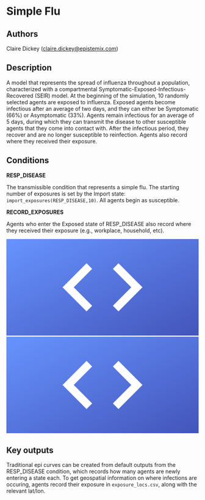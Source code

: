 # Simple Flu

## Authors

Claire Dickey (claire.dickey@epistemix.com)

## Description

A model that represents the spread of influenza throughout a population, characterized with a compartmental Symptomatic-Exposed-Infectious-Recovered (SEIR) model. At the beginning of the simulation, 10 randomly selected agents are exposed to influenza. Exposed agents become infectious after an average of two days, and they can either be Symptomatic (66%) or Asymptomatic (33%). Agents remain infectious for an average of 5 days, during which they can transmit the disease to other susceptible agents that they come into contact with. 
After the infectious period, they recover and are no longer susceptible to reinfection. Agents also record where they received their exposure.

## Conditions

**RESP_DISEASE**

The transmissible condition that represents a simple flu. The starting number of exposures is set by the Import state: `import_exposures(RESP_DISEASE,10)`. All agents begin as susceptible. 

**RECORD_EXPOSURES**

Agents who enter the Exposed state of RESP_DISEASE also record where they received their exposure (e.g., workplace, household, etc).

![Dot Placeholder](./images/placeholder.png)
![No Dot Placeholder](images/placeholder.png)

## Key outputs

Traditional epi curves can be created from default outputs from the RESP_DISEASE condition, which records how many agents are newly entering a state each. To get geospatial information on where infections are occuring, agents record their exposure in `exposure_locs.csv`, along with the relevant lat/lon.



